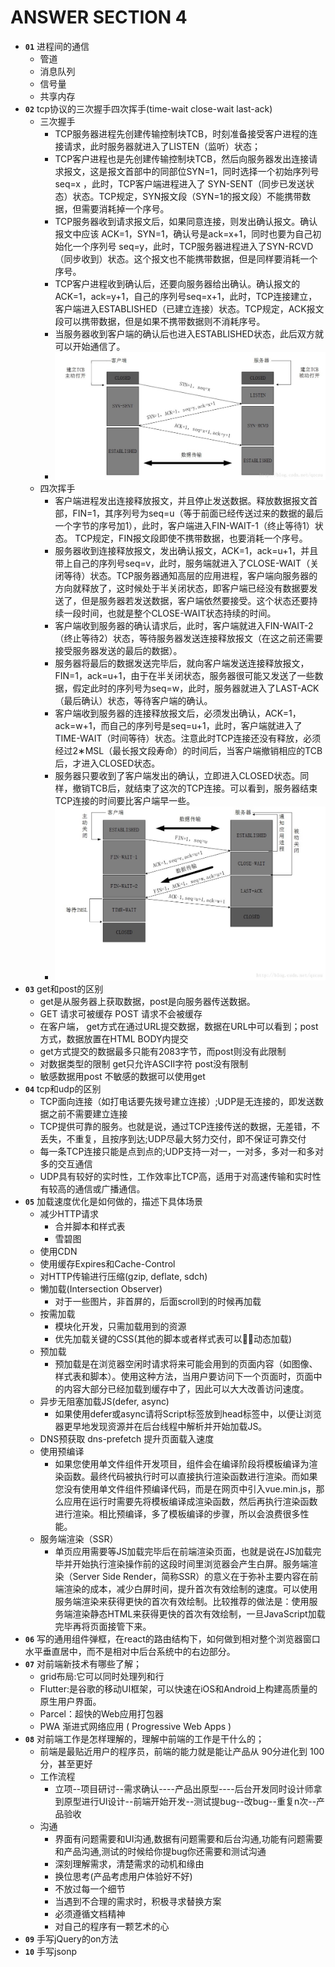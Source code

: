 # ANSWER SECTION 4

* __`01`__ 进程间的通信
  * 管道
  * 消息队列
  * 信号量
  * 共享内存
* __`02`__ tcp协议的三次握手四次挥手(time-wait  close-wait last-ack)
  <!-- https://blog.csdn.net/qzcsu/article/details/72861891 -->
  * 三次握手
    * TCP服务器进程先创建传输控制块TCB，时刻准备接受客户进程的连接请求，此时服务器就进入了LISTEN（监听）状态；
    * TCP客户进程也是先创建传输控制块TCB，然后向服务器发出连接请求报文，这是报文首部中的同部位SYN=1，同时选择一个初始序列号 seq=x ，此时，TCP客户端进程进入了 SYN-SENT（同步已发送状态）状态。TCP规定，SYN报文段（SYN=1的报文段）不能携带数据，但需要消耗掉一个序号。
    * TCP服务器收到请求报文后，如果同意连接，则发出确认报文。确认报文中应该 ACK=1，SYN=1，确认号是ack=x+1，同时也要为自己初始化一个序列号 seq=y，此时，TCP服务器进程进入了SYN-RCVD（同步收到）状态。这个报文也不能携带数据，但是同样要消耗一个序号。
    * TCP客户进程收到确认后，还要向服务器给出确认。确认报文的ACK=1，ack=y+1，自己的序列号seq=x+1，此时，TCP连接建立，客户端进入ESTABLISHED（已建立连接）状态。TCP规定，ACK报文段可以携带数据，但是如果不携带数据则不消耗序号。
    * 当服务器收到客户端的确认后也进入ESTABLISHED状态，此后双方就可以开始通信了。
    * ![三次握手](../assets/4/tcp-three-handshake.jpg '三次握手')
  * 四次挥手
    * 客户端进程发出连接释放报文，并且停止发送数据。释放数据报文首部，FIN=1，其序列号为seq=u（等于前面已经传送过来的数据的最后一个字节的序号加1），此时，客户端进入FIN-WAIT-1（终止等待1）状态。 TCP规定，FIN报文段即使不携带数据，也要消耗一个序号。
    * 服务器收到连接释放报文，发出确认报文，ACK=1，ack=u+1，并且带上自己的序列号seq=v，此时，服务端就进入了CLOSE-WAIT（关闭等待）状态。TCP服务器通知高层的应用进程，客户端向服务器的方向就释放了，这时候处于半关闭状态，即客户端已经没有数据要发送了，但是服务器若发送数据，客户端依然要接受。这个状态还要持续一段时间，也就是整个CLOSE-WAIT状态持续的时间。
    * 客户端收到服务器的确认请求后，此时，客户端就进入FIN-WAIT-2（终止等待2）状态，等待服务器发送连接释放报文（在这之前还需要接受服务器发送的最后的数据）。
    * 服务器将最后的数据发送完毕后，就向客户端发送连接释放报文，FIN=1，ack=u+1，由于在半关闭状态，服务器很可能又发送了一些数据，假定此时的序列号为seq=w，此时，服务器就进入了LAST-ACK（最后确认）状态，等待客户端的确认。
    * 客户端收到服务器的连接释放报文后，必须发出确认，ACK=1，ack=w+1，而自己的序列号是seq=u+1，此时，客户端就进入了TIME-WAIT（时间等待）状态。注意此时TCP连接还没有释放，必须经过2∗MSL（最长报文段寿命）的时间后，当客户端撤销相应的TCB后，才进入CLOSED状态。
    * 服务器只要收到了客户端发出的确认，立即进入CLOSED状态。同样，撤销TCB后，就结束了这次的TCP连接。可以看到，服务器结束TCP连接的时间要比客户端早一些。
    * ![四次挥手](../assets/4/tcp-four-wave.jpg '四次挥手')
* __`03`__ get和post的区别
  * get是从服务器上获取数据，post是向服务器传送数据。
  * GET 请求可被缓存 POST 请求不会被缓存
  * 在客户端， get方式在通过URL提交数据，数据在URL中可以看到；post方式，数据放置在HTML BODY内提交
  * get方式提交的数据最多只能有2083字节，而post则没有此限制
  * 对数据类型的限制 get只允许ASCII字符 post没有限制
  * 敏感数据用post 不敏感的数据可以使用get
* __`04`__ tcp和udp的区别
  * TCP面向连接（如打电话要先拨号建立连接）;UDP是无连接的，即发送数据之前不需要建立连接
  * TCP提供可靠的服务。也就是说，通过TCP连接传送的数据，无差错，不丢失，不重复，且按序到达;UDP尽最大努力交付，即不保证可靠交付
  * 每一条TCP连接只能是点到点的;UDP支持一对一，一对多，多对一和多对多的交互通信
  * UDP具有较好的实时性，工作效率比TCP高，适用于对高速传输和实时性有较高的通信或广播通信。
* __`05`__ 加载速度优化是如何做的，描述下具体场景
  * 减少HTTP请求
    * 合并脚本和样式表
    * 雪碧图
  * 使用CDN
  * 使用缓存Expires和Cache-Control
  * 对HTTP传输进行压缩(gzip, deflate, sdch)
  * 懒加载(Intersection Observer)
    * 对于一些图片，非首屏的，后面scroll到的时候再加载
  * 按需加载
    * 模块化开发，只需加载用到的资源
    * 优先加载关键的CSS(其他的脚本或者样式表可以动态加载)
  * 预加载
    * 预加载是在浏览器空闲时请求将来可能会用到的页面内容（如图像、样式表和脚本）。使用这种方法，当用户要访问下一个页面时，页面中的内容大部分已经加载到缓存中了，因此可以大大改善访问速度。
  * 异步无阻塞加载JS(defer, async)
    * 如果使用defer或async请将Script标签放到head标签中，以便让浏览器更早地发现资源并在后台线程中解析并开始加载JS。
  * DNS预获取 dns-prefetch 提升页面载入速度
  * 使用预编译
    * 如果您使用单文件组件开发项目，组件会在编译阶段将模板编译为渲染函数。最终代码被执行时可以直接执行渲染函数进行渲染。而如果您没有使用单文件组件预编译代码，而是在网页中引入vue.min.js，那么应用在运行时需要先将模板编译成渲染函数，然后再执行渲染函数进行渲染。相比预编译，多了模板编译的步骤，所以会浪费很多性能。
  * 服务端渲染（SSR）
    * 单页应用需要等JS加载完毕后在前端渲染页面，也就是说在JS加载完毕并开始执行渲染操作前的这段时间里浏览器会产生白屏。服务端渲染（Server Side Render，简称SSR）的意义在于弥补主要内容在前端渲染的成本，减少白屏时间，提升首次有效绘制的速度。可以使用服务端渲染来获得更快的首次有效绘制。比较推荐的做法是：使用服务端渲染静态HTML来获得更快的首次有效绘制，一旦JavaScript加载完毕再将页面接管下来。
* __`06`__ 写的通用组件弹框，在react的路由结构下，如何做到相对整个浏览器窗口水平垂直居中，而不是相对中后台系统中的右边部分。
* __`07`__ 对前端新技术有哪些了解；
  * grid布局:它可以同时处理列和行
  * Flutter:是谷歌的移动UI框架，可以快速在iOS和Android上构建高质量的原生用户界面。
  * Parcel：超快的Web应用打包器
  * PWA 渐进式网络应用 ( Progressive Web Apps )
* __`08`__ 对前端工作是怎样理解的，理解中前端的工作是干什么的；
  * 前端是最贴近用户的程序员，前端的能力就是能让产品从 90分进化到 100 分，甚至更好
  * 工作流程
    * 立项--项目研讨--需求确认----产品出原型----后台开发同时设计师拿到原型进行UI设计--前端开始开发--测试提bug--改bug--重复n次--产品验收
  * 沟通
    * 界面有问题需要和UI沟通,数据有问题需要和后台沟通,功能有问题需要和产品沟通,测试的时候给你提bug你还需要和测试沟通
    * 深刻理解需求，清楚需求的动机和缘由
    * 换位思考(产品考虑用户体验好不好)
    * 不放过每一个细节
    * 当遇到不合理的需求时，积极寻求替换方案
    * 必须遵循文档精神
    * 对自己的程序有一颗艺术的心
* __`09`__ 手写jQuery的on方法
* __`10`__ 手写jsonp
